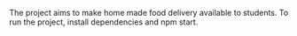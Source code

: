 The project aims to make home made food delivery available to students.
To run the project, install dependencies and npm start.
